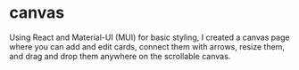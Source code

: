 # canvas
Using React and Material-UI (MUI) for basic styling, I created a canvas page where you can add and edit cards, connect them with arrows, resize them, and drag and drop them anywhere on the scrollable canvas.
